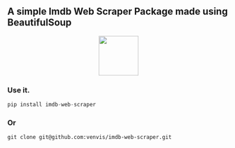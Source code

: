 ## A simple Imdb Web Scraper Package made using BeautifulSoup

<p align="center">
  <img src="https://yt3.googleusercontent.com/weD7WfgxB3sjFX7Yr4RBk3oAYKYLT4yjb9N3yK10VwF1Pmusidh7xqk1tAP23QpW1rur2Gst0s4=s900-c-k-c0x00ffffff-no-rj" height="90px" />
</p>

### Use it.
```python
pip install imdb-web-scraper
```
### Or
```git
git clone git@github.com:venvis/imdb-web-scraper.git
```
